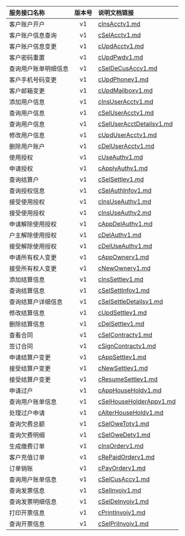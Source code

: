   
| 服务接口名称 | 版本号 | 说明文档链接 |  
| :----------------- | :-----: | :---------------- |  
| 客户账户开户 | v1 | [cInsAcctv1.md](https://github.com/Zhang-Monica/gitMd/blob/master/customer_v1/cInsAcctv1.md) |  
| 客户账户信息查询 | v1 | [cSelAcctv1.md](https://github.com/Zhang-Monica/gitMd/blob/master/customer_v1/cSelAcctv1.md) |  
| 客户账户信息变更 | v1 | [cUpdAcctv1.md](https://github.com/Zhang-Monica/gitMd/blob/master/customer_v1/cUpdAcctv1.md) |  
| 客户密码重置 | v1 | [cUpdPwdv1.md](https://github.com/Zhang-Monica/gitMd/blob/master/customer_v1/cUpdPwdv1.md) |  
| 查询用户账单明细信息 | v1 | [cSelDeCusAccv1.md](https://github.com/Zhang-Monica/gitMd/blob/master/customer_v1/cSelDeCusAccv1.md) |  
| 客户手机号码变更 | v1 | [cUpdPhonev1.md](https://github.com/Zhang-Monica/gitMd/blob/master/customer_v1/cUpdPhonev1.md) |  
| 客户邮箱变更 | v1 | [cUpdMailboxv1.md](https://github.com/Zhang-Monica/gitMd/blob/master/customer_v1/cUpdMailboxv1.md) |  
| 添加用户信息 | v1 | [cInsUserAcctv1.md](https://github.com/Zhang-Monica/gitMd/blob/master/customer_v1/cInsUserAcctv1.md) |  
| 查询用户信息 | v1 | [cSelUserAcctv1.md](https://github.com/Zhang-Monica/gitMd/blob/master/customer_v1/cSelUserAcctv1.md) |  
| 查询用户信息 | v1 | [cSelUserAcctDetailsv1.md](https://github.com/Zhang-Monica/gitMd/blob/master/customer_v1/cSelUserAcctDetailsv1.md) |  
| 修改用户信息 | v1 | [cUpdUserAcctv1.md](https://github.com/Zhang-Monica/gitMd/blob/master/customer_v1/cUpdUserAcctv1.md) |  
| 删除用户账户 | v1 | [cDelUserAcctv1.md](https://github.com/Zhang-Monica/gitMd/blob/master/customer_v1/cDelUserAcctv1.md) |  
| 使用授权 | v1 | [cUseAuthv1.md](https://github.com/Zhang-Monica/gitMd/blob/master/customer_v1/cUseAuthv1.md) |  
| 申请授权 | v1 | [cApplyAuthv1.md](https://github.com/Zhang-Monica/gitMd/blob/master/customer_v1/cApplyAuthv1.md) |  
| 查询结算户 | v1 | [cSelSettlev1.md](https://github.com/Zhang-Monica/gitMd/blob/master/customer_v1/cSelSettlev1.md) |  
| 查询授权信息 | v1 | [cSelAuthInfov1.md](https://github.com/Zhang-Monica/gitMd/blob/master/customer_v1/cSelAuthInfov1.md) |  
| 接受使用授权 | v1 | [cInsUseAuthv1.md](https://github.com/Zhang-Monica/gitMd/blob/master/customer_v1/cInsUseAuthv1.md) |  
| 接受使用授权 | v1 | [cInsUseAuthv2.md](https://github.com/Zhang-Monica/gitMd/blob/master/customer_v1/cInsUseAuthv2.md) |  
| 申请解除使用授权 | v1 | [cAppDelAuthv1.md](https://github.com/Zhang-Monica/gitMd/blob/master/customer_v1/cAppDelAuthv1.md) |  
| 户主解除使用授权 | v1 | [cDelAuthv1.md](https://github.com/Zhang-Monica/gitMd/blob/master/customer_v1/cDelAuthv1.md) |  
| 接受解除使用授权 | v1 | [cDelUseAuthv1.md](https://github.com/Zhang-Monica/gitMd/blob/master/customer_v1/cDelUseAuthv1.md) |  
| 申请所有权人变更 | v1 | [cAppOwnerv1.md](https://github.com/Zhang-Monica/gitMd/blob/master/customer_v1/cAppOwnerv1.md) |  
| 接受所有权人变更 | v1 | [cNewOwnerv1.md](https://github.com/Zhang-Monica/gitMd/blob/master/customer_v1/cNewOwnerv1.md) |  
| 添加结算信息 | v1 | [cInsSettlev1.md](https://github.com/Zhang-Monica/gitMd/blob/master/customer_v1/cInsSettlev1.md) |  
| 查询结算信息 | v1 | [cSelSettInfov1.md](https://github.com/Zhang-Monica/gitMd/blob/master/customer_v1/cSelSettInfov1.md) |  
| 查询结算户详细信息 | v1 | [cSelSettleDetailsv1.md](https://github.com/Zhang-Monica/gitMd/blob/master/customer_v1/cSelSettleDetailsv1.md) |  
| 修改结算信息 | v1 | [cUpdSettlev1.md](https://github.com/Zhang-Monica/gitMd/blob/master/customer_v1/cUpdSettlev1.md) |  
| 删除结算信息 | v1 | [cDelSettlev1.md](https://github.com/Zhang-Monica/gitMd/blob/master/customer_v1/cDelSettlev1.md) |  
| 查看合同 | v1 | [cSelContractv1.md](https://github.com/Zhang-Monica/gitMd/blob/master/customer_v1/cSelContractv1.md) |  
| 签订合同 | v1 | [cSignContractv1.md](https://github.com/Zhang-Monica/gitMd/blob/master/customer_v1/cSignContractv1.md) |  
| 申请结算户变更 | v1 | [cAppSettlev1.md](https://github.com/Zhang-Monica/gitMd/blob/master/customer_v1/cAppSettlev1.md) |  
| 接受结算户变更 | v1 | [cNewSettlev1.md](https://github.com/Zhang-Monica/gitMd/blob/master/customer_v1/cNewSettlev1.md) |  
| 接受结算户变更 | v1 | [cResumeSettlev1.md](https://github.com/Zhang-Monica/gitMd/blob/master/customer_v1/cResumeSettlev1.md) |  
| 申请过户 | v1 | [cAppHouseHoldv1.md](https://github.com/Zhang-Monica/gitMd/blob/master/customer_v1/cAppHouseHoldv1.md) |  
| 查询用户账单信息 | v1 | [cSelHouseHolderAppv1.md](https://github.com/Zhang-Monica/gitMd/blob/master/customer_v1/cSelHouseHolderAppv1.md) |  
| 处理过户申请 | v1 | [cAlterHouseHoldv1.md](https://github.com/Zhang-Monica/gitMd/blob/master/customer_v1/cAlterHouseHoldv1.md) |  
| 查询欠费总额 | v1 | [cSelOweTotv1.md](https://github.com/Zhang-Monica/gitMd/blob/master/customer_v1/cSelOweTotv1.md) |  
| 查询欠费明细 | v1 | [cSelOweDetv1.md](https://github.com/Zhang-Monica/gitMd/blob/master/customer_v1/cSelOweDetv1.md) |  
| 生成缴费订单 | v1 | [cInsOrderv1.md](https://github.com/Zhang-Monica/gitMd/blob/master/customer_v1/cInsOrderv1.md) |  
| 客户充值订单 | v1 | [cRePaidOrderv1.md](https://github.com/Zhang-Monica/gitMd/blob/master/customer_v1/cRePaidOrderv1.md) |  
| 订单销账 | v1 | [cPayOrderv1.md](https://github.com/Zhang-Monica/gitMd/blob/master/customer_v1/cPayOrderv1.md) |  
| 查询用户账单信息 | v1 | [cSelCusAccv1.md](https://github.com/Zhang-Monica/gitMd/blob/master/customer_v1/cSelCusAccv1.md) |  
| 查询发票信息 | v1 | [cSelInvoiv1.md](https://github.com/Zhang-Monica/gitMd/blob/master/customer_v1/cSelInvoiv1.md) |  
| 查询发票明细信息 | v1 | [cSelDeInvoiv1.md](https://github.com/Zhang-Monica/gitMd/blob/master/customer_v1/cSelDeInvoiv1.md) |  
| 打印开票信息 | v1 | [cPrintInvoiv1.md](https://github.com/Zhang-Monica/gitMd/blob/master/customer_v1/cPrintInvoiv1.md) |  
| 查询开票信息 | v1 | [cSelPriInvoiv1.md](https://github.com/Zhang-Monica/gitMd/blob/master/customer_v1/cSelPriInvoiv1.md) |  
  
